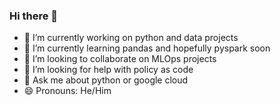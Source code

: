### Hi there 👋


- 🔭 I’m currently working on python and data projects
- 🌱 I’m currently learning pandas and hopefully pyspark soon
- 👯 I’m looking to collaborate on MLOps projects
- 🤔 I’m looking for help with policy as code
- 💬 Ask me about python or google cloud
- 😄 Pronouns: He/Him

